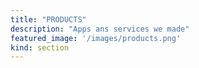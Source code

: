```yaml
---
title: "PRODUCTS"
description: "Apps ans services we made"
featured_image: '/images/products.png'
kind: section
---
```



